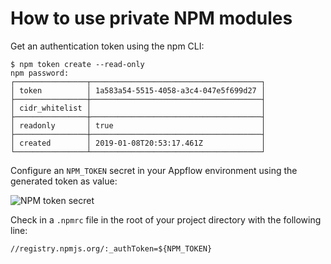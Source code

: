# How to use private NPM modules

Get an authentication token using the npm CLI:

```
$ npm token create --read-only
npm password:
┌────────────────┬──────────────────────────────────────┐
│ token          │ 1a583a54-5515-4058-a3c4-047e5f699d27 │
├────────────────┼──────────────────────────────────────┤
│ cidr_whitelist │                                      │
├────────────────┼──────────────────────────────────────┤
│ readonly       │ true                                 │
├────────────────┼──────────────────────────────────────┤
│ created        │ 2019-01-08T20:53:17.461Z             │
└────────────────┴──────────────────────────────────────┘
```

Configure an `NPM_TOKEN` secret in your Appflow environment using the generated token as value:

![NPM token secret](/docs/assets/img/appflow/cookbook/npm-token-secret.png)

Check in a `.npmrc` file in the root of your project directory with the following line:

```
//registry.npmjs.org/:_authToken=${NPM_TOKEN}
```